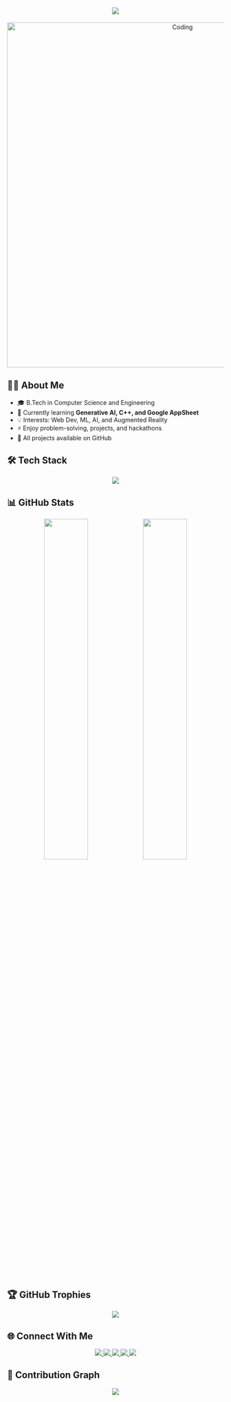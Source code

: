 <h1 align="center">
  <img src="https://readme-typing-svg.herokuapp.com?font=FiraCode&size=35&lines=Hi+I'm+Sarang+Gole!+👋" />
</h1>

<div align="center">
  <img src="https://github.com/user-attachments/assets/24c288ad-ac07-48ed-9caf-f6331a872611" alt="Coding" width="800"/>
</div>

## 👨‍💻 About Me

- 🎓 B.Tech in Computer Science and Engineering
- 🌱 Currently learning **Generative AI, C++, and Google AppSheet**
- 💡 Interests: Web Dev, ML, AI, and Augmented Reality
- ⚡ Enjoy problem-solving, projects, and hackathons
- 📂 All projects available on GitHub

## 🛠️ Tech Stack

<p align="center">
  <img src="https://skillicons.dev/icons?i=c,cpp,figma,git,html,photoshop,postman,python" />
</p>

## 📊 GitHub Stats

<div align="center">
  <img width="45%" src="https://github-readme-stats.vercel.app/api?username=Saranggole9106&show_icons=true&theme=default" />
  <img width="45%" src="https://github-readme-streak-stats.herokuapp.com/?user=Saranggole9106" />
</div>

## 🏆 GitHub Trophies

<p align="center">
  <img src="https://github-profile-trophy.vercel.app/?username=Saranggole9106&theme=algolia&column=7&margin-w=5&margin-h=5" />
</p>

## 🌐 Connect With Me

<p align="center">
  <a href="https://twitter.com/SarangGole22017?t=p-hDi-hdKwjkgT0GRr8rbg&s=09" target="blank">
    <img src="https://img.shields.io/badge/Twitter-1DA1F2?logo=twitter&logoColor=white" />
  </a>
  <a href="https://www.linkedin.com/in/sarang-gole-43042831b" target="blank">
    <img src="https://img.shields.io/badge/LinkedIn-0077B5?logo=linkedin&logoColor=white" />
  </a>
  <a href="https://www.instagram.com/saranggole9106/profilecard/?igsh=MXNlZTlmOGcxdGpoNw==" target="blank">
    <img src="https://img.shields.io/badge/Instagram-E4405F?logo=instagram&logoColor=white" />
  </a>
  <a href="https://youtube.com/@saranggole1947?feature=shared" target="blank">
    <img src="https://img.shields.io/badge/YouTube-FF0000?logo=youtube&logoColor=white" />
  </a>
  <a href="https://www.snapchat.com/add/saranggole2024?share_id=1dhyD40quz4&locale=en-IN" target="blank">
    <img src="https://img.shields.io/badge/Snapchat-FFFC00?logo=snapchat&logoColor=black" />
  </a>
</p>

## 🐍 Contribution Graph

<p align="center">
  <img src="https://github.com/Saranggole9106/Saranggole9106/blob/output/github-contribution-grid-snake.svg" />
</p>
